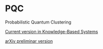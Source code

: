 # PQC
Probabilistic Quantum Clustering

[Current version in Knowledge-Based Systems](https://doi.org/10.1016/j.knosys.2020.105567)

[arXiv preliminar version](https://arxiv.org/abs/1902.05578)

